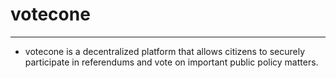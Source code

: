 # votecone
---
- votecone is a decentralized platform that allows citizens to securely participate in referendums and vote on important public policy matters.
